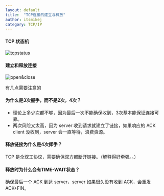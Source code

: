 ```yaml
---
layout: default
title:  "TCP连接的建立与释放"
author: itsmikej
category: TCP/IP
---
```


#### TCP 状态机

![tcpstatus][1]

#### 建立和释放连接

![open&close][2]

有几点需要注意的

#### 为什么是3次握手，而不是2次，4次？

 - 理论上多少次都不够，因为最后一次不能确保收到，3次基本能保证连接可靠。
 - 两次风险又太高，因为 server 收到请求就建立了链接，如果响应的 ACK client 没收到，server 会一直等待，浪费资源。

#### 释放链接为什么是4次挥手？

TCP 是全双工协议，需要确保双方都断开链接。（解释得好牵强。。）

#### 释放时为什么会有TIME-WAIT状态？

确保最后一个 ACK 到达 server，server 如果很久没有收到 ACK，会重发 ACK+FIN。

  [1]: http://ww4.sinaimg.cn/large/77691203gw1fb823efip1j20fm0m9jvo.jpg
  [2]: http://ww3.sinaimg.cn/large/77691203gw1fb8229bgc2j20ob0r40ut.jpg

